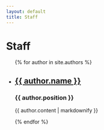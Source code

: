 ```yaml
---
layout: default
title: Staff
---
```

# Staff

<ul class="site-ul">
  {% for author in site.authors %}
    <li>
        <h2><a href="{{ author.url }}">{{ author.name }}</a></h2>
        <h3>{{ author.position }}</h3>
        <p>{{ author.content | markdownify }}</p>
    </li>
  {% endfor %}
</ul>